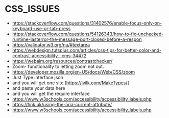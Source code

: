 # CSS_ISSUES
- https://stackoverflow.com/questions/31402576/enable-focus-only-on-keyboard-use-or-tab-press
- https://stackoverflow.com/questions/54126343/how-to-fix-unchecked-runtime-lasterror-the-message-port-closed-before-a-respon
- https://validator.w3.org/nu/#textarea
- https://webdesign.tutsplus.com/articles/css-tips-for-better-color-and-contrast-accessibility--cms-34472
- https://webaim.org/resources/contrastchecker/
- Zoom- functionality to letting zoom not out.
- https://developer.mozilla.org/en-US/docs/Web/CSS/zoom
- Just Type interface json
- and you will get one site [https://jvilk.com/MakeTypes/]
- and paste your data here
- and you will get the require interface
- https://www.w3schools.com/accessibility/accessibility_labels.php
- https://tink.uk/using-the-aria-current-attribute/
- https://www.w3schools.com/accessibility/accessibility_labels.php
